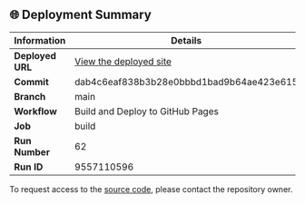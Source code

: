 ## 🌐 Deployment Summary

| Information | Details |
|-------------|---------|
| **Deployed URL** | [View the deployed site](https://First-Matter.github.io/public-demo) |
| **Commit** | dab4c6eaf838b3b28e0bbbd1bad9b64ae423e615 |
| **Branch** | main |
| **Workflow** | Build and Deploy to GitHub Pages |
| **Job** | build |
| **Run Number** | 62 |
| **Run ID** | 9557110596 |

To request access to the [source code](https://github.com/First-Matter/flappy-jam-2024), please contact the repository owner.
